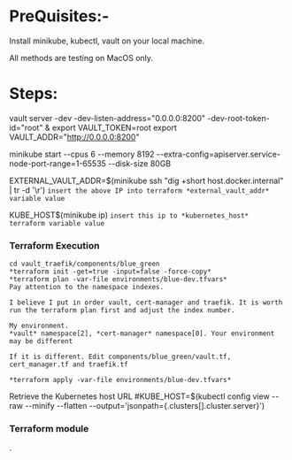 PreQuisites:-
===========
Install minikube, kubectl, vault on your local machine.

All methods are testing on MacOS only.

Steps:
=====

vault server -dev -dev-listen-address="0.0.0.0:8200" -dev-root-token-id="root" &
export VAULT_TOKEN=root
export VAULT_ADDR="http://0.0.0.0:8200"

minikube start --cpus 6 --memory 8192 --extra-config=apiserver.service-node-port-range=1-65535 --disk-size 80GB


EXTERNAL_VAULT_ADDR=$(minikube ssh "dig +short host.docker.internal" | tr -d '\r')
`insert the above IP into terraform *external_vault_addr* variable value`

KUBE_HOST$(minikube ip)
`insert this ip to *kubernetes_host* terraform variable value`

### Terraform Execution
```
cd vault_traefik/components/blue_green
*terraform init -get=true -input=false -force-copy*
*terraform plan -var-file environments/blue-dev.tfvars*   
Pay attention to the namespace indexes. 

I believe I put in order vault, cert-manager and traefik. It is worth run the terraform plan first and adjust the index number.

My environment.
*vault* namespace[2], *cert-manager* namespace[0]. Your environment may be different

If it is different. Edit components/blue_green/vault.tf, cert_manager.tf and traefik.tf

*terraform apply -var-file environments/blue-dev.tfvars*
```
Retrieve the Kubernetes host URL
#KUBE_HOST=$(kubectl config view --raw --minify --flatten --output='jsonpath={.clusters[].cluster.server}')

### Terraform module
.

